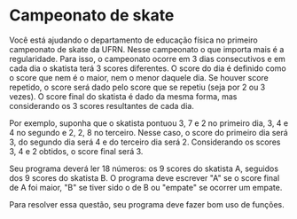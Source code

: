 # Campeonato de skate

Você está ajudando o departamento de educação física no primeiro campeonato de skate da UFRN. Nesse campeonato o que importa mais é a regularidade. Para isso, o campeonato ocorre em 3 dias consecutivos e em cada dia o skatista terá 3 scores diferentes. O score do dia é definido como o score que nem é o maior, nem o menor daquele dia. Se houver score repetido, o score será dado pelo score que se repetiu (seja por 2 ou 3 vezes). O score final do skatista é dado da mesma forma, mas considerando os 3 scores resultantes de cada dia.

Por exemplo, suponha que o skatista pontuou 3, 7 e 2 no primeiro dia, 3, 4 e 4 no segundo e 2, 2, 8 no terceiro. Nesse caso, o score do primeiro dia será 3, do segundo dia será 4 e do terceiro dia será 2. Considerando os scores 3, 4 e 2 obtidos, o score final será 3.

Seu programa deverá ler 18 números: os 9 scores do skatista A, seguidos dos 9 scores do skatista B. O programa deve escrever "A" se o score final de A foi maior, "B" se tiver sido o de B ou "empate" se ocorrer um empate.

Para resolver essa questão, seu programa deve fazer bom uso de funções.​